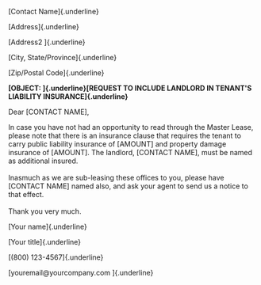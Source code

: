 [Contact Name]{.underline}

[Address]{.underline}

[Address2 ]{.underline}

[City, State/Province]{.underline}

[Zip/Postal Code]{.underline}

**[OBJECT: ]{.underline}[REQUEST TO INCLUDE LANDLORD IN TENANT\'S
LIABILITY INSURANCE]{.underline}**

Dear \[CONTACT NAME\],

In case you have not had an opportunity to read through the Master
Lease, please note that there is an insurance clause that requires the
tenant to carry public liability insurance of \[AMOUNT\] and property
damage insurance of \[AMOUNT\]. The landlord, \[CONTACT NAME\], must be
named as additional insured.\
\
Inasmuch as we are sub-leasing these offices to you, please have
\[CONTACT NAME\] named also, and ask your agent to send us a notice to
that effect.\
\
Thank you very much.

[Your name]{.underline}

[Your title]{.underline}

[(800) 123-4567]{.underline}

[youremail\@yourcompany.com ]{.underline}
